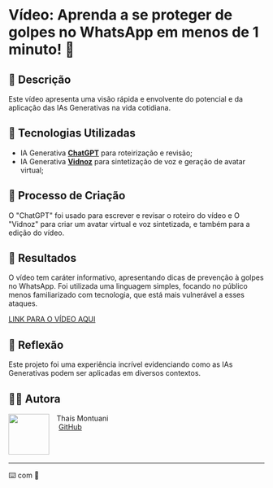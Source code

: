 # Vídeo: Aprenda a se proteger de golpes no WhatsApp em menos de 1 minuto! 🎥

## 📒 Descrição
Este vídeo apresenta uma visão rápida e envolvente do potencial e da aplicação das IAs Generativas na vida cotidiana.

## 🤖 Tecnologias Utilizadas
- IA Generativa **[ChatGPT](https://chat.openai.com)** para roteirização e revisão;
- IA Generativa **[Vidnoz](https://www.vidnoz.com)** para sintetização de voz e geração de avatar virtual;


## 🧐 Processo de Criação
O "ChatGPT" foi usado para escrever e revisar o roteiro do vídeo e O "Vidnoz" para criar um avatar virtual e voz sintetizada, e também para a edição do vídeo.

## 🚀 Resultados
O vídeo tem caráter informativo, apresentando dicas de prevenção à golpes no WhatsApp. Foi utilizada uma linguagem simples, focando no público menos familiarizado com tecnologia, que está mais vulnerável a esses ataques.

[LINK PARA O VÍDEO AQUI](https://youtu.be/kDQOo71pQtE)


## 💭 Reflexão
Este projeto foi uma experiência incrível evidenciando como as IAs Generativas podem ser aplicadas em diversos contextos.


## 👨‍💻 Autora

<p>
    <img 
      align=left 
      margin=10 
      width=80 
      src="https://avatars.githubusercontent.com/u/168146833?v=4"
    />
    <p>&nbsp&nbsp&nbspThaís Montuani<br>
    &nbsp&nbsp&nbsp
    <a href="https://github.com/tmontuani">
    GitHub</a></p>
</p>
<br/><br/>
<p>

---

⌨️ com 💜 